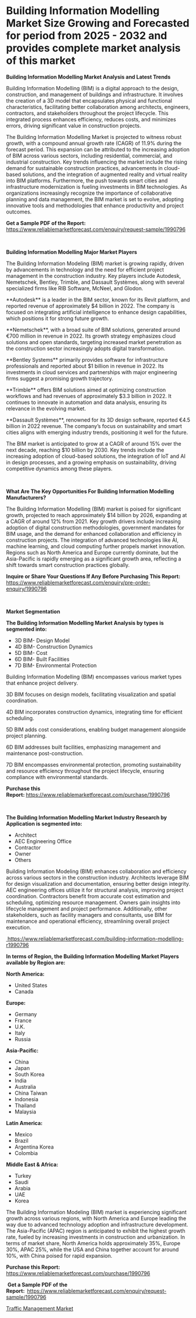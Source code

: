 <p><h1>Building Information Modelling Market Size Growing and Forecasted for period from 2025 - 2032 and provides complete market analysis of this market</h1></p><p><strong>Building Information Modelling Market Analysis and Latest Trends</strong></p>
<p><p>Building Information Modelling (BIM) is a digital approach to the design, construction, and management of buildings and infrastructure. It involves the creation of a 3D model that encapsulates physical and functional characteristics, facilitating better collaboration among architects, engineers, contractors, and stakeholders throughout the project lifecycle. This integrated process enhances efficiency, reduces costs, and minimizes errors, driving significant value in construction projects.</p><p>The Building Information Modelling Market is projected to witness robust growth, with a compound annual growth rate (CAGR) of 11.9% during the forecast period. This expansion can be attributed to the increasing adoption of BIM across various sectors, including residential, commercial, and industrial construction. Key trends influencing the market include the rising demand for sustainable construction practices, advancements in cloud-based solutions, and the integration of augmented reality and virtual reality into BIM platforms. Furthermore, the push towards smart cities and infrastructure modernization is fueling investments in BIM technologies. As organizations increasingly recognize the importance of collaborative planning and data management, the BIM market is set to evolve, adopting innovative tools and methodologies that enhance productivity and project outcomes.</p></p>
<p><strong>Get a Sample PDF of the Report:&nbsp;</strong> <a href="https://www.reliablemarketforecast.com/enquiry/request-sample/1990796?utm_campaign=2293&utm_medium=2&utm_source=Github&utm_content=ia&utm_term=15022025&utm_id=building-information-modelling">https://www.reliablemarketforecast.com/enquiry/request-sample/1990796</a></p>
<p>&nbsp;</p>
<p><strong>Building Information Modelling Major Market Players</strong></p>
<p><p>The Building Information Modeling (BIM) market is growing rapidly, driven by advancements in technology and the need for efficient project management in the construction industry. Key players include Autodesk, Nemetschek, Bentley, Trimble, and Dassault Systèmes, along with several specialized firms like RIB Software, McNeel, and Glodon.</p><p>**Autodesk** is a leader in the BIM sector, known for its Revit platform, and reported revenue of approximately $4 billion in 2022. The company is focused on integrating artificial intelligence to enhance design capabilities, which positions it for strong future growth.</p><p>**Nemetschek**, with a broad suite of BIM solutions, generated around €700 million in revenue in 2022. Its growth strategy emphasizes cloud solutions and open standards, targeting increased market penetration as the construction sector increasingly adopts digital transformation.</p><p>**Bentley Systems** primarily provides software for infrastructure professionals and reported about $1 billion in revenue in 2022. Its investments in cloud services and partnerships with major engineering firms suggest a promising growth trajectory.</p><p>**Trimble** offers BIM solutions aimed at optimizing construction workflows and had revenues of approximately $3.3 billion in 2022. It continues to innovate in automation and data analysis, ensuring its relevance in the evolving market.</p><p>**Dassault Systèmes**, renowned for its 3D design software, reported €4.5 billion in 2022 revenue. The company’s focus on sustainability and smart cities aligns with emerging industry trends, positioning it well for the future.</p><p>The BIM market is anticipated to grow at a CAGR of around 15% over the next decade, reaching $10 billion by 2030. Key trends include the increasing adoption of cloud-based solutions, the integration of IoT and AI in design processes, and a growing emphasis on sustainability, driving competitive dynamics among these players.</p></p>
<p>&nbsp;</p>
<p><strong>What Are The Key Opportunities For Building Information Modelling Manufacturers?</strong></p>
<p><p>The Building Information Modelling (BIM) market is poised for significant growth, projected to reach approximately $14 billion by 2026, expanding at a CAGR of around 12% from 2021. Key growth drivers include increasing adoption of digital construction methodologies, government mandates for BIM usage, and the demand for enhanced collaboration and efficiency in construction projects. The integration of advanced technologies like AI, machine learning, and cloud computing further propels market innovation. Regions such as North America and Europe currently dominate, but the Asia-Pacific is rapidly emerging as a significant growth area, reflecting a shift towards smart construction practices globally.</p></p>
<p><strong>Inquire or Share Your Questions If Any Before Purchasing This Report:</strong> <a href="https://www.reliablemarketforecast.com/enquiry/pre-order-enquiry/1990796?utm_campaign=2293&utm_medium=2&utm_source=Github&utm_content=ia&utm_term=15022025&utm_id=building-information-modelling">https://www.reliablemarketforecast.com/enquiry/pre-order-enquiry/1990796</a></p>
<p>&nbsp;</p>
<p><strong>Market Segmentation</strong></p>
<p><strong>The Building Information Modelling Market Analysis by types is segmented into:</strong></p>
<p><ul><li>3D BIM- Design Model</li><li>4D BIM- Construction Dynamics</li><li>5D BIM- Cost</li><li>6D BIM- Built Facilities</li><li>7D BIM- Environmental Protection</li></ul></p>
<p><p>Building Information Modelling (BIM) encompasses various market types that enhance project delivery. </p><p>3D BIM focuses on design models, facilitating visualization and spatial coordination. </p><p>4D BIM incorporates construction dynamics, integrating time for efficient scheduling. </p><p>5D BIM adds cost considerations, enabling budget management alongside project planning. </p><p>6D BIM addresses built facilities, emphasizing management and maintenance post-construction. </p><p>7D BIM encompasses environmental protection, promoting sustainability and resource efficiency throughout the project lifecycle, ensuring compliance with environmental standards.</p></p>
<p><strong>Purchase this Report:&nbsp;</strong><a href="https://www.reliablemarketforecast.com/purchase/1990796?utm_campaign=2293&utm_medium=2&utm_source=Github&utm_content=ia&utm_term=15022025&utm_id=building-information-modelling">https://www.reliablemarketforecast.com/purchase/1990796</a></p>
<p>&nbsp;</p>
<p><strong>The Building Information Modelling Market Industry Research by Application is segmented into:</strong></p>
<p><ul><li>Architect</li><li>AEC Engineering Office</li><li>Contractor</li><li>Owner</li><li>Others</li></ul></p>
<p><p>Building Information Modeling (BIM) enhances collaboration and efficiency across various sectors in the construction industry. Architects leverage BIM for design visualization and documentation, ensuring better design integrity. AEC engineering offices utilize it for structural analysis, improving project coordination. Contractors benefit from accurate cost estimation and scheduling, optimizing resource management. Owners gain insights into lifecycle management and project performance. Additionally, other stakeholders, such as facility managers and consultants, use BIM for maintenance and operational efficiency, streamlining overall project execution.</p></p>
<p><a href="https://www.reliablemarketforecast.com/building-information-modelling-r1990796?utm_campaign=2293&utm_medium=2&utm_source=Github&utm_content=ia&utm_term=15022025&utm_id=building-information-modelling">&nbsp;https://www.reliablemarketforecast.com/building-information-modelling-r1990796</a></p>
<p><strong>In terms of Region, the Building Information Modelling Market Players available by Region are:</strong></p>
<p>
    <p> <strong> North America: </strong>
        <ul>
            <li>United States</li>
            <li>Canada</li>
        </ul>
        </p> 
    <p> <strong> Europe: </strong>
        <ul>
            <li>Germany</li>
            <li>France</li>
            <li>U.K.</li>
            <li>Italy</li>
            <li>Russia</li>
        </ul>
        </p> 
    <p> <strong> Asia-Pacific: </strong>
        <ul>
            <li>China</li>
            <li>Japan</li>
            <li>South Korea</li>
            <li>India</li>
            <li>Australia</li>
            <li>China Taiwan</li>
            <li>Indonesia</li>
            <li>Thailand</li>
            <li>Malaysia</li>
        </ul>
        </p> 
    <p> <strong> Latin America: </strong>
        <ul>
            <li>Mexico</li>
            <li>Brazil</li>
            <li>Argentina Korea</li>
            <li>Colombia</li>
        </ul>
        </p> 
    <p> <strong> Middle East & Africa: </strong>
        <ul>
            <li>Turkey</li>
            <li>Saudi</li>
            <li>Arabia</li>
            <li>UAE</li>
            <li>Korea</li>
        </ul>
    </p>
    </p>
<p><p>The Building Information Modeling (BIM) market is experiencing significant growth across various regions, with North America and Europe leading the way due to advanced technology adoption and infrastructure development. The Asia-Pacific (APAC) region is anticipated to exhibit the highest growth rate, fueled by increasing investments in construction and urbanization. In terms of market share, North America holds approximately 35%, Europe 30%, APAC 25%, while the USA and China together account for around 10%, with China poised for rapid expansion.</p></p>
<p><strong>Purchase this Report: </strong><a href="https://www.reliablemarketforecast.com/purchase/1990796?utm_campaign=2293&utm_medium=2&utm_source=Github&utm_content=ia&utm_term=15022025&utm_id=building-information-modelling">https://www.reliablemarketforecast.com/purchase/1990796</a></p>
<p>&nbsp;<strong>Get a Sample PDF of the Report:&nbsp;&nbsp;</strong><a href="https://www.reliablemarketforecast.com/enquiry/request-sample/1990796?utm_campaign=2293&utm_medium=2&utm_source=Github&utm_content=ia&utm_term=15022025&utm_id=building-information-modelling">https://www.reliablemarketforecast.com/enquiry/request-sample/1990796</a></p>
<p><strong></strong></p>
<p><p><a href="https://github.com/arnoldannice0/Market-Research-Report-List-1/blob/main/traffic-management-market.md?utm_campaign=2293&utm_medium=2&utm_source=Github&utm_content=ia&utm_term=15022025&utm_id=building-information-modelling">Traffic Management Market</a></p></p>